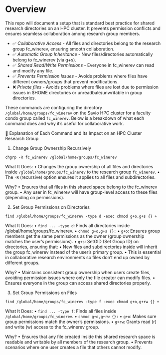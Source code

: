 # Overview

This repo will document a setup that is standard best practice for shared
research directories on an HPC cluster. It prevents permission conflicts and
ensures seamless collaboration among research group members. 

- ✅ *Collaborative Access* - All files and directories belong to the research group fc_winerev, ensuring smooth collaboration.
- ✅ *Automatic Group Inheritance* - New files/directories automatically belong to fc_winerev (via g+s).
- ✅ *Shared Read/Write Permissions* - Everyone in fc_winerev can read and modify any file.
- ✅ *Prevents Permission Issues* - Avoids problems where files have different owners/groups that prevent modifications.
- ❌ *Private files* - Avoids problems where files are lost due to permission issues in $HOME directories or unreadbale/unwritable in group directories.

These commands are configuring the directory `/global/home/groups/fc_winerev` on
the Savio HPC cluster for a faculty condo group called `fc_winerev`. Below is a
breakdown of what each command does and why it’s useful for collaborative work.

🚀 Explanation of Each Command and Its Impact on an HPC Cluster Research Group

1. Change Group Ownership Recursively

`chgrp -R fc_winerev /global/home/groups/fc_winerev`

What It Does:
	•	Changes the group ownership of all files and directories inside `/global/home/groups/fc_winerev` to the research group `fc_winerev`.
	•	The `-R` (recursive) option ensures it applies to all files and subdirectories.

Why?
	•	Ensures that all files in this shared space belong to the fc_winerev group.
	•	Any user in fc_winerev will have group-level access to these files (depending on permissions).

2. Set Group Permissions on Directories

`find /global/home/groups/fc_winerev -type d -exec chmod g+o,g+s {} +`

What It Does:
	•	`find ... -type d`: Finds all directories inside /global/home/groups/fc_winerev.
	•	`chmod g+o,g+s {}:`
	•	`g+o`: Ensures group members get the same permissions as the owner (group ownership matches the user’s permissions).
	•	`g+s`: SetGID (Set Group ID) on directories, ensuring that:
	•	New files and subdirectories inside will inherit the group fc_winerev instead of the user’s primary group.
	•	This is essential in collaborative research environments so files don’t end up owned by different groups.

Why?
	•	Maintains consistent group ownership when users create files, avoiding permission issues where only the file creator can modify files.
	•	Ensures everyone in the group can access shared directories properly.

3. Set Group Permissions on Files

`find /global/home/groups/fc_winerev -type f -exec chmod g+o,g+rw {} +`

What It Does:
	•	`find ... -type f`: Finds all files inside `/global/home/groups/fc_winerev`.
	•	`chmod g+o,g+rw {}:`
	•	`g+o`: Makes sure group permissions match the owner’s permissions.
	•	`g+rw`: Grants read (r) and write (w) access to the fc_winerev group.

Why?
	•	Ensures that any file created inside this shared research space is readable and writable by all members of the research group.
	•	Prevents scenarios where one user creates a file that others cannot modify.

